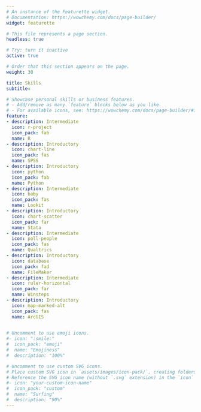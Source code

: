 ```yaml
---
# An instance of the Featurette widget.
# Documentation: https://wowchemy.com/docs/page-builder/
widget: featurette

# This file represents a page section.
headless: true

# Try: turn it inactive
active: true

# Order that this section appears on the page.
weight: 30

title: Skills
subtitle:

# Showcase personal skills or business features.
# - Add/remove as many `feature` blocks below as you like.
# - For available icons, see: https://wowchemy.com/docs/page-builder/#icons
feature:
- description: Intermediate
  icon: r-project
  icon_pack: fab
  name: R
- description: Introductory
  icon: chart-line
  icon_pack: fas
  name: SPSS
- description: Introductory
  icon: python
  icon_pack: fab
  name: Python
- description: Intermediate
  icon: baby
  icon_pack: fas
  name: Lookit
- description: Introductory
  icon: chart-scatter
  icon_pack: far
  name: Stata
- description: Intermediate
  icon: poll-people
  icon_pack: fas
  name: Qualtrics
- description: Introductory
  icon: database
  icon_pack: fad
  name: FileMaker
- description: Intermediate
  icon: ruler-horizontal
  icon_pack: far
  name: Winsteps
- description: Introductory
  icon: map-marked-alt
  icon_pack: fas
  name: ArcGIS
  

# Uncomment to use emoji icons.
#- icon: ":smile:"
#  icon_pack: "emoji"
#  name: "Emojiness"
#  description: "100%"  

# Uncomment to use custom SVG icons.
# Place custom SVG icon in `assets/images/icon-pack/`, creating folders if necessary.
# Reference the SVG icon name (without `.svg` extension) in the `icon` field.
#- icon: "your-custom-icon-name"
#  icon_pack: "custom"
#  name: "Surfing"
#  description: "90%"
---
```

